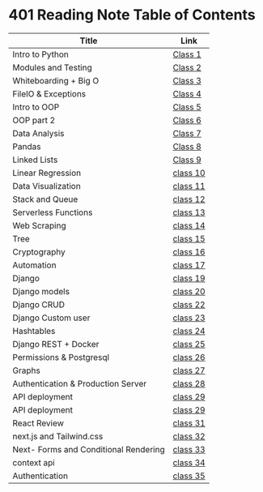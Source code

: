 # 401 Reading Note Table of Contents

| Title       | Link        |
| ----------- | ----------- |
Intro to Python|[Class 1](class1.md)
Modules and Testing|[Class 2](class2.md)
Whiteboarding + Big O|[Class 3](class3.md)
FileIO & Exceptions|[Class 4](class4.md)
Intro to OOP|[Class 5](class5.md)
OOP part 2|[Class 6](class6.md)
Data Analysis|[Class 7](class7.md)
Pandas|[Class 8](class8.md)
Linked Lists|[Class 9](class9.md)
Linear Regression |[class 10](class410.md)
Data Visualization|[class 11](class411.md)
Stack and Queue |[class 12](class412.md)
Serverless Functions |[class 13](class413.md)
Web Scraping |[class 14](class414.md)
Tree |[class 15](class415.md)
Cryptography |[class 16](class416.md)
Automation |[class 17](class417.md)
Django |[class 19](class419.md)
Django models |[class 20](class420.md)
Django CRUD |[class 22](class422.md)
Django Custom user |[class 23](class423.md)
Hashtables |[class 24](class424.md)
Django REST + Docker |[class 25](class425.md)
Permissions & Postgresql |[class 26](class426.md)
Graphs |[class 27](class427.md)
Authentication & Production Server |[class 28](class428.md)
API deployment |[class 29](class429.md)
API deployment |[class 29](class429.md)
React Review |[class 31](class431.md)
next.js and Tailwind.css |[class 32](class432.md)
Next- Forms and Conditional Rendering |[class 33](class433.md)
context api |[class 34](class434.md)
Authentication |[class 35](class435.md)
